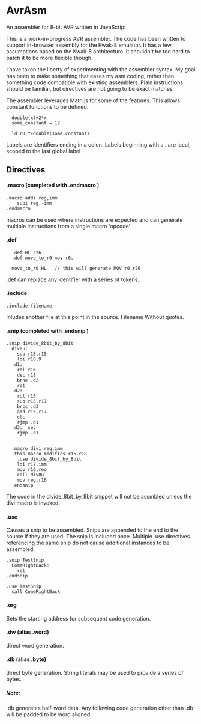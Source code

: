 # AvrAsm
An assembler for 8-bit AVR written in JavaScript


This is a work-in-progress AVR assembler.  The code has been written to support in-browser assembly for the Kwak-8 emulator.  It has a few assumptions based on the Kwak-8 architecture.  It shouldn't be too hard to patch it to be more flexible though.


I have taken the liberty of experimenting with the assembler syntax.  My goal has been to make something that eases my asm coding, rather than something code compatible with existing assemblers. Plain instructions should be familiar, but directives are not going to be exact matches.  

The assembler leverages Math.js for some of the features.  This allows constant functions to be defined.

````
  double(x)=2*x
  some_constant = 12

  ld r0,Y+double(some_constant)

````

Labels are identifiers ending in a colon.  Labels beginning with a . are local, scoped to the last global label

## Directives 

#### .macro    (completed with .endmacro )
````
.macro addi reg,imm
	subi reg,-imm
.endmacro
````
macros can be used where instructions are expected and can generate multiple instructions from a single macro 'opcode'

#### .def
````
  .def HL r26
  .def move_to_r0 mov r0,

  move_to_r0 HL   // this will generate MOV r0,r26

````
.def can replace any identifier with a series of tokens.  

#### .include
````
.include filename
````
Inludes another file at this point in the source.  Filename Without quotes. 

#### .snip   (completed with .endsnip )

````
.snip divide_8bit_by_8bit
  div8u:
    sub	r15,r15
    ldi	r18,9	
  .d1:
    rol	r16		
    dec	r18		
    brne .d2		
    ret			
  .d2:
    rol	r15		
    sub	r15,r17	
    brcc .d3		
    add	r15,r17	
    clc		
    rjmp .d1
  .d3:	sec			
    rjmp .d1


  .macro divi reg,imm
  ;this macro modifies r15-r18 
    .use divide_8bit_by_8bit
    ldi r17,imm
    mov r16,reg
    call div8u
    mov reg,r16
  .endsnip

````
The code in the divide_8bit_by_8bit snippet will not be assmbled unless the divi macro is invoked.

#### .use
Causes a snip to be assembled.  Snips are appended to the end to the source if they are used.  The snip is included once.  Multiple .use directives referencing the same snip do not cause additional instances to be assembled.

````
.snip TestSnip
  ComeRightBack:
    ret
.endsnip

.use TestSnip
  call ComeRightBack
````

#### .org
Sets the starting address for subsequent code generation.

#### .dw   (alias .word)
direct word generation.


#### .db   (alias .byte)
direct byte generation.  String literals may be used to provide a series of bytes.

##### Note:
  .db generates half-word data.   Any following code generation other than .db will be padded to be word aligned. 
  




